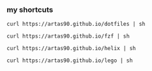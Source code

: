 ### my shortcuts

```
curl https://artas90.github.io/dotfiles | sh
```

```
curl https://artas90.github.io/fzf | sh
```

```
curl https://artas90.github.io/helix | sh
```

```
curl https://artas90.github.io/lego | sh
```
